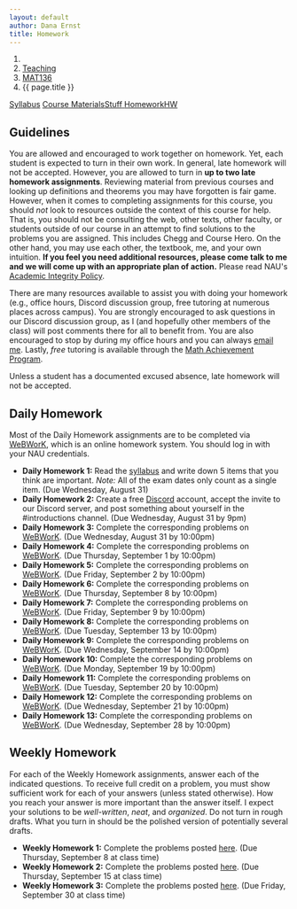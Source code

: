 ```yaml
---
layout: default
author: Dana Ernst
title: Homework
---
```


<ol class="breadcrumb">
  <li><a href="/"><i class="fa fa-home"></i></a></li>
  <li><a href="/teaching/">Teaching</a></li>
  <li><a href="/teaching/mat136f22">MAT136</a></li>
  <li class="active">{{ page.title }}</li>
</ol>

<div class="row">
<div class="col-xs-12">
<div class="btn-group btn-group-justified">
<a class="btn btn-default btn-success" href="{{site.baseurl}}/teaching/mat136f22/syllabus/">Syllabus</a>
<a class="btn btn-default btn-primary" href="{{site.baseurl}}/teaching/mat136f22/materials/">
<span class="hidden-xs">Course Materials</span><span class="visible-xs">Stuff</span>
</a>
<a class="btn btn-default btn-warning" href="{{site.baseurl}}/teaching/mat136f22/homework/">
<span class="hidden-xs">Homework</span><span class="visible-xs">HW</span>
</a>
<!-- <a class="btn btn-default btn-info" href="{{site.baseurl}}/teaching/mat136f22/journal/">Journal</a> -->
</div>
</div>
</div>

## Guidelines ##
You are allowed and encouraged to work together on homework. Yet, each student is expected to turn in their own work. In general, late homework will not be accepted. However, you are allowed to turn in **up to two late homework assignments**. Reviewing material from previous courses and looking up definitions and theorems you may have forgotten is fair game. However, when it comes to completing assignments for this course, you should *not* look to resources outside the context of this course for help.  That is, you should not be consulting the web, other texts, other faculty, or students outside of our course in an attempt to find solutions to the problems you are assigned.  This includes Chegg and Course Hero. On the other hand, you may use each other, the textbook, me, and your own intuition. **If you feel you need additional resources, please come talk to me and we will come up with an appropriate plan of action.** Please read NAU's [Academic Integrity Policy](https://www5.nau.edu/policies/Client/Details/828?whoIsLooking=Students&pertainsTo=All&sortDirection=Ascending&page=1).

There are many resources available to assist you with doing your homework (e.g., office hours, Discord discussion group, free tutoring at numerous places across campus). You are strongly encouraged to ask questions in our Discord discussion group, as I (and hopefully other members of the class) will post comments there for all to benefit from.  You are also encouraged to stop by during my office hours and you can always [email me](mailto:dana.ernst@nau.edu).  Lastly, *free* tutoring is available through the [Math Achievement Program](https://in.nau.edu/academic-success-centers/math-achievement-program/).

Unless a student has a documented excused absence, late homework will not be accepted.  

## Daily Homework ##
Most of the Daily Homework assignments are to be completed via [WeBWorK](https://webwork.math.nau.edu/), which is an online homework system. You should log in with your NAU credentials.

- **Daily Homework 1:** Read the [syllabus]({{site.baseurl}}/teaching/mat136f22/syllabus/) and write down 5 items that you think are important.  *Note:*  All of the exam dates only count as a single item. (Due Wednesday, August 31)
- **Daily Homework 2:** Create a free [Discord](http://discord.com) account, accept the invite to our Discord server, and post something about yourself in the #introductions channel. (Due Wednesday, August 31 by 9pm)
- **Daily Homework 3:** Complete the corresponding problems on [WeBWorK](https://webwork.math.nau.edu/webwork2/DErnst_136/). (Due Wednesday, August 31 by 10:00pm)
- **Daily Homework 4:** Complete the corresponding problems on [WeBWorK](https://webwork.math.nau.edu/webwork2/DErnst_136/). (Due Thursday, September 1 by 10:00pm)
- **Daily Homework 5:** Complete the corresponding problems on [WeBWorK](https://webwork.math.nau.edu/webwork2/DErnst_136/). (Due Friday, September 2 by 10:00pm)
- **Daily Homework 6:** Complete the corresponding problems on [WeBWorK](https://webwork.math.nau.edu/webwork2/DErnst_136/). (Due Thursday, September 8 by 10:00pm)
- **Daily Homework 7:** Complete the corresponding problems on [WeBWorK](https://webwork.math.nau.edu/webwork2/DErnst_136/). (Due Friday, September 9 by 10:00pm)
- **Daily Homework 8:** Complete the corresponding problems on [WeBWorK](https://webwork.math.nau.edu/webwork2/DErnst_136/). (Due Tuesday, September 13 by 10:00pm)
- **Daily Homework 9:** Complete the corresponding problems on [WeBWorK](https://webwork.math.nau.edu/webwork2/DErnst_136/). (Due Wednesday, September 14 by 10:00pm)
- **Daily Homework 10:** Complete the corresponding problems on [WeBWorK](https://webwork.math.nau.edu/webwork2/DErnst_136/). (Due Monday, September 19 by 10:00pm)
- **Daily Homework 11:** Complete the corresponding problems on [WeBWorK](https://webwork.math.nau.edu/webwork2/DErnst_136/). (Due Tuesday, September 20 by 10:00pm)
- **Daily Homework 12:** Complete the corresponding problems on [WeBWorK](https://webwork.math.nau.edu/webwork2/DErnst_136/). (Due Wednesday, September 21 by 10:00pm)
- **Daily Homework 13:** Complete the corresponding problems on [WeBWorK](https://webwork.math.nau.edu/webwork2/DErnst_136/). (Due Wednesday, September 28 by 10:00pm)

## Weekly Homework ##
For each of the Weekly Homework assignments, answer each of the indicated questions. To receive full credit on a problem, you must show sufficient work for each of your answers (unless stated otherwise).  How you reach your answer is more important than the answer itself. I expect your solutions to be *well-written*, *neat*, and *organized*.  Do not turn in rough drafts.  What you turn in should be the polished version of potentially several drafts.

- **Weekly Homework 1:** Complete the problems posted [here]({{site.baseurl}}/teaching/mat136f22/136Weekly1.pdf). (Due Thursday, September 8 at class time)
- **Weekly Homework 2:** Complete the problems posted [here]({{site.baseurl}}/teaching/mat136f22/136Weekly2.pdf). (Due Thursday, September 15 at class time)
- **Weekly Homework 3:** Complete the problems posted [here]({{site.baseurl}}/teaching/mat136f22/136Weekly3.pdf). (Due Friday, September 30 at class time)
